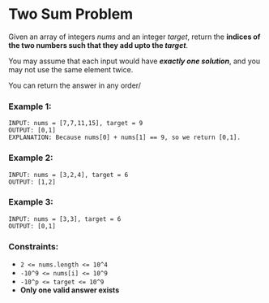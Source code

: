 # Two Sum Problem

Given an array of integers *nums* and an integer *target*, return the **indices of the two numbers such that they add upto the *target***.

You may assume that each input would have ***exactly one solution***, and you may not use the same element twice.

You can return the answer in any order/

### Example 1:
```
INPUT: nums = [7,7,11,15], target = 9
OUTPUT: [0,1]
EXPLANATION: Because nums[0] + nums[1] == 9, so we return [0,1].
```

### Example 2:
```
INPUT: nums = [3,2,4], target = 6
OUTPUT: [1,2]
```

### Example 3:
```
INPUT: nums = [3,3], target = 6
OUTPUT: [0,1]
```

### Constraints:

- ``` 2 <= nums.length <= 10^4 ```
- ``` -10^9 <= nums[i] <= 10^9 ```
- ``` -10^p <= target <= 10^9 ```
- **Only one valid answer exists**
